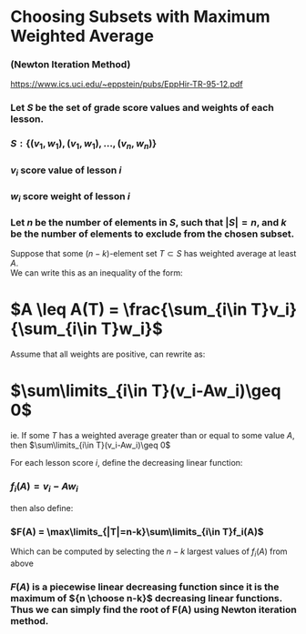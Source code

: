 # Choosing Subsets with Maximum Weighted Average
### (Newton Iteration Method)
https://www.ics.uci.edu/~eppstein/pubs/EppHir-TR-95-12.pdf  

### Let $S$ be the set of grade score values and weights of each lesson.
### $S:\{(v_1,w_1),(v_1,w_1),...,(v_n,w_n)\}$  
### $v_i$ score value of lesson $i$
### $w_i$ score weight of lesson $i$

### Let $n$ be the number of elements in $S$, such that $|S| = n$, and $k$ be the number of elements to exclude from the chosen subset.
Suppose that some $(n − k)$-element set $T ⊂ S$ has weighted average at least $A$.  
We can write this as an inequality of the form:
# $A \leq A(T) = \frac{\sum_{i\in T}v_i}{\sum_{i\in T}w_i}$
Assume that all weights are positive, can rewrite as:  
# $\sum\limits_{i\in T}(v_i-Aw_i)\geq 0$

ie. If some $T$ has a weighted average greater than or equal to some value $A$, then $\sum\limits_{i\in T}(v_i-Aw_i)\geq 0$

For each lesson score $i$, define the decreasing linear function:
### $f_i(A)=v_i - Aw_i$
then also define:
### $F(A) = \max\limits_{|T|=n-k}\sum\limits_{i\in T}f_i(A)$
Which can be computed by selecting the $n-k$ largest values of $f_i(A)$ from above
### $F(A)$ is a piecewise linear decreasing function since it is the maximum of ${n \choose n-k}$ decreasing linear functions. Thus we can simply find the root of F(A) using Newton iteration method.
